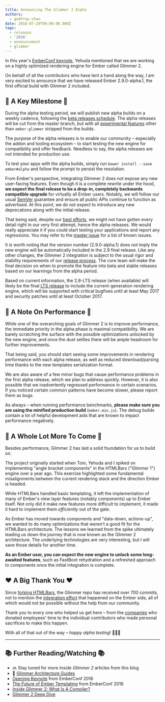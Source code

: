 ```yaml
---
title: Announcing The Glimmer 2 Alpha
authors:
  - godfrey-chan
date: 2016-07-29T00:00:00.000Z
tags:
  - releases
  - '2016'
  - announcement
  - glimmer
---
```



In this year's [EmberConf keynote](https://www.youtube.com/watch?v=OInJBwS8VDQ&list=PL4eq2DPpyBblc8aQAd516-jGMdAhEeUiW),  Yehuda mentioned that we are working on a highly optimized rendering engine for Ember called Glimmer 2.

On behalf of all the contributors who have lent a hand along the way, I am very excited to announce that we have released Ember 2.9.0-alpha.1, the first official build with Glimmer 2 included.

## 🔑 A Key Milestone 🔑

During the alpha testing period, we will publish new alpha builds on a weekly cadence, following the [beta releases schedule](http://emberjs.com/builds/#/beta). The alpha releases will be cut from the master branch, but with all [experimental features](https://guides.emberjs.com/v2.7.0/configuring-ember/feature-flags/) other than `ember-glimmer` stripped from the builds.

The purpose of the alpha releases is to enable our community – especially the addon and tooling ecosystem – to start testing the new engine for compatibility and offer feedback. Needless to say, the alpha releases are not intended for production use.

To test your apps with the alpha builds, simply run `bower install --save ember#alpha` and follow the prompt to persist the resolution.

From Ember's perspective, integrating Glimmer 2 does not expose any new user-facing features. Even though it is a complete rewrite under the hood, **we expect the final release to be a drop-in, completely backwards compatible upgrade** for virtually all Ember users. Notably, we will follow our usual [SemVer](http://semver.org) guarantee and ensure all public APIs continue to function as advertised. At this point, we do not expect to introduce any new deprecations along with the initial release.

That being said, despite our [best efforts](https://github.com/emberjs/ember.js/issues/13127), we might not have gotten every detail right in our very first attempt, hence the alpha releases. We would really appreciate it if you could start testing your applications and report any regressions. You may refer to the [master issue](https://github.com/emberjs/ember.js/issues/13949) for a list of known issues.

It is worth noting that the version number (2.9.0-alpha.1) does not imply the new engine will be automatically included in the 2.9 final release. Like any other changes, the Glimmer 2 integration is subject to the usual rigor and stability requirements of our [release process](http://emberjs.com/blog/2013/09/06/new-ember-release-process.html). The core team will make the final decision on when to promote the feature into beta and stable releases based on our learnings from the alpha period.

Based on current information, the 2.8-LTS release (when available) will likely be the final [LTS release](http://emberjs.com/blog/2016/02/25/announcing-embers-first-lts.html) to include the current-generation rendering engine, which will be supported with critical bugfixes until at least May 2017 and security patches until at least October 2017.

## 🚀 A Note On Performance 🚀

While one of the overarching goals of Glimmer 2 is to improve performance, the immediate priority in the alpha phase is maximal compatibility. We are barely scratching the surface with the possible optimizations unlocked by the new engine, and once the dust settles there will be ample headroom for further improvements.

That being said, you should start seeing some improvements in rendering performance with each alpha release, as well as reduced download/parsing time thanks to the new templates serialization format.

We are also aware of a few minor bugs that cause performance problems in the first alpha release, which we plan to address quickly. However, it is also possible that we inadvertently regressed performance in certain scenarios. If you noticed certain common patterns have become slower, please report them as bugs.

As always – when running performance benchmarks, **please make sure you are using the minified production build** (`ember.min.js`). The debug builds contain a lot of helpful development aids that are known to impact performance negatively.

## 🎁 A Whole Lot More To Come 🎁

Besides performance, Glimmer 2 has laid a solid foundation for us to build on.

The project originally started when Tom, Yehuda and I spiked on implementing "angle bracket components" in the HTMLBars ("Glimmer 1") engine over a year ago. This exercise highlighted some fundamental misalignments between the current rendering stack and the direction Ember is headed.

While HTMLBars handled basic templating, it left the implementation of many of Ember's view layer features (notably components) up to Ember itself. Not only did it make new features more difficult to implement, it made it hard to implement them _efficiently_ out of the gate.

As Ember has moved towards components and "data-down, actions-up", we wanted to do many optimizations that weren't a good fit for the HTMLBars architecture. The lessons we learned from the spike ultimately leading us down the journey that is now known as the Glimmer 2 architecture. The underlying technologies are very interesting, but I will save those details for another time.

**As an Ember user, you can expect the new engine to unlock some long-awaited features**, such as FastBoot rehydration and a refreshed approach to components once the initial integration is complete.

## ❤️ A Big Thank You ❤️

Since [forking HTMLBars](https://github.com/tildeio/glimmer/compare/rip-htmlbars...master), the Glimmer repo has received over 700 commits, not to mention the [integration effort](https://github.com/emberjs/ember.js/issues?page=1&q=label%3AGlimmer2+is%3Aclosed) that happened on the Ember side, all of which would not be possible without the help from our community.

Thank you to every one who helped us get here – from the [companies](http://emberjs.com/sponsors/) who donated employees' time to the individual contributors who made personal sacrifices to make this happen.

With all of that out of the way – *happy alpha testing*! 🍾🎊🎉

---

## 📚 Further Reading/Watching 📚

- 🔜 Stay tuned for more *Inside Glimmer 2* articles from this blog
- 🚧 [Glimmer Architecture Guides](https://github.com/tildeio/glimmer/blob/master/guides/01-introduction.md)
- [Opening Keynote](https://www.youtube.com/watch?v=OInJBwS8VDQ&list=PL4eq2DPpyBblc8aQAd516-jGMdAhEeUiW&index=1) from EmberConf 2016
- [The Future of Ember Templating](https://www.youtube.com/watch?v=dpx9P1cz37k&list=PL4eq2DPpyBblc8aQAd516-jGMdAhEeUiW&index=23) from EmberConf 2016
- [Inside Glimmer 2: What Is A Compiler?](https://www.youtube.com/watch?v=vg5A_UOGShg)
- [Glimmer 2 Deep Dive](https://www.youtube.com/watch?v=vL8sCi1Bv6E)
